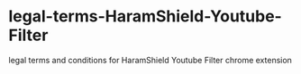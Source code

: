 # legal-terms-HaramShield-Youtube-Filter
legal terms and conditions for HaramShield Youtube Filter chrome extension
